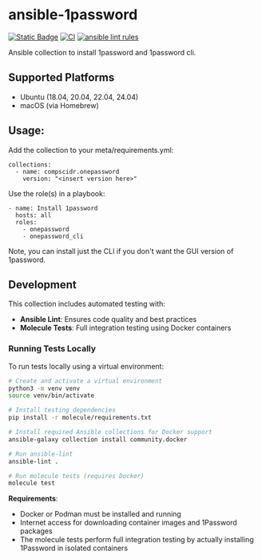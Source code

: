 # ansible-1password
[![Static Badge](https://img.shields.io/badge/Ansible_galaxy-Download-blue)](https://galaxy.ansible.com/ui/repo/published/compscidr/onepassword/)
[![CI](https://github.com/compscidr/ansible-1password/actions/workflows/check.yml/badge.svg)](https://github.com/compscidr/ansible-1password/actions/workflows/check.yml)
[![ansible lint rules](https://img.shields.io/badge/Ansible--lint-rules%20table-blue.svg)](https://ansible.readthedocs.io/projects/lint/rules/)

Ansible collection to install 1password and 1password cli.

## Supported Platforms
- Ubuntu (18.04, 20.04, 22.04, 24.04)
- macOS (via Homebrew)

## Usage:
Add the collection to your meta/requirements.yml:
```
collections:
  - name: compscidr.onepassword
    version: "<insert version here>"
```

Use the role(s) in a playbook:
```
- name: Install 1password
  hosts: all
  roles:
    - onepassword
    - onepassword_cli
```

Note, you can install just the CLI if you don't want the GUI version of 1password.

## Development

This collection includes automated testing with:
- **Ansible Lint**: Ensures code quality and best practices  
- **Molecule Tests**: Full integration testing using Docker containers

### Running Tests Locally

To run tests locally using a virtual environment:

```bash
# Create and activate a virtual environment
python3 -m venv venv
source venv/bin/activate

# Install testing dependencies
pip install -r molecule/requirements.txt

# Install required Ansible collections for Docker support
ansible-galaxy collection install community.docker

# Run ansible-lint
ansible-lint .

# Run molecule tests (requires Docker)
molecule test
```

**Requirements**: 
- Docker or Podman must be installed and running
- Internet access for downloading container images and 1Password packages
- The molecule tests perform full integration testing by actually installing 1Password in isolated containers